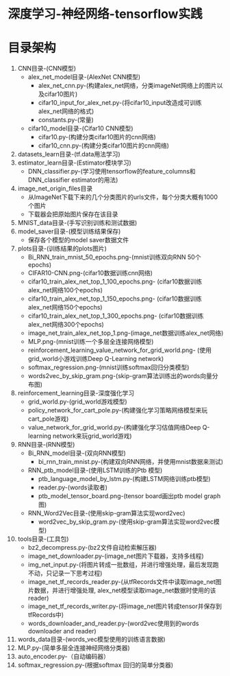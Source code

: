 # 深度学习-神经网络-tensorflow实践
# 目录架构
1. CNN目录-(CNN模型)<br>
    * alex_net_model目录-(AlexNet CNN模型)<br>
        * alex_net_cnn.py-(构建alex_net网络，分类imageNet网络上的图片以及cifar10图片)
        * cifar10_input_for_alex_net.py-(将cifar10_input改造成可训练alex_net网络的格式)
        * constants.py-(常量)
    * cifar10_model目录-(Cifar10 CNN模型)<br>
        * cifar10.py-(构建分类cifar10图片的cnn网络)
        * cifar10_cnn.py-(构建分类cifar10图片的cnn网络)
2. datasets_learn目录-(tf.data用法学习)<br>
3. estimator_learn目录-(Estimator模块学习)
    * DNN_classifier.py-(学习使用tensorflow的feature_columns和DNN_classifier
    estimator的用法)
4. image_net_origin_files目录<br>
    * 从ImageNet下载下来的几个分类图片的urls文件，每个分类大概有1000个图片
    * 下载器会把原始图片保存在该目录
5. MNIST_data目录-(手写识别训练和测试数据)<br>
6. model_saver目录-(模型训练结果保存)<br>
    * 保存各个模型的model saver数据文件
7. plots目录-(训练结果的plots图片)<br>
    * Bi_RNN_train_mnist_50_epochs.png-(mnist训练双向RNN 50个epochs)
    * CIFAR10-CNN.png-(cifar10数据训练cnn网络)
    * cifar10_train_alex_net_top_1_100_epochs.png-
    (cifar10数据训练alex_net网络100个epochs)
    * cifar10_train_alex_net_top_1_150_epochs.png-
    (cifar10数据训练alex_net网络150个epochs)
    * cifar10_train_alex_net_top_1_300_epochs.png-
    (cifar10数据训练alex_net网络300个epochs)
    * image_net_train_alex_net_top_1.png-(image_net数据训练alex_net网络)
    * MLP.png-(mnist训练一个多层全连接网络模型)
    * reinforcement_learning_value_network_for_grid_world.png-
    (使用grid_world小游戏训练Deep Q-Learning network)
    * softmax_regression.png-(mnist训练softmax回归分类模型)
    * words2vec_by_skip_gram.png-(skip-gram算法训练出的words向量分布图)
8. reinforcement_learning目录-深度强化学习<br>
    * grid_world.py-(grid_world游戏模型)
    * policy_network_for_cart_pole.py-(构建强化学习策略网络模型来玩cart_pole游戏)
    * value_network_for_grid_world.py-(构建强化学习估值网络Deep Q-learning
    network来玩grid_world游戏)
9. RNN目录-(RNN模型)<br>
    * Bi_RNN_model目录-(双向RNN模型)<br>
        * bi_rnn_train_mnist.py-(构建双向RNN网络，并使用mnist数据来测试)
    * RNN_ptb_model目录-(使用LSTM训练的Ptb 模型)<br>
        * ptb_language_model_by_lstm.py-(构建LSTM网络训练ptb模型)
        * reader.py-(words读取者)
        * ptb_model_tensor_board.png-(tensor board画出ptb model graph图)
    * RNN_Word2Vec目录-(使用skip-gram算法实现word2vec)<br>
        * word2vec_by_skip_gram.py-(使用skip-gram算法实现word2vec模型)
10. tools目录-(工具包)<br>
    * bz2_decompress.py-(bz2文件自动检索解压器)
    * image_net_downloader.py-(image_net图片下载器，支持多线程)
    * img_net_input.py-(将图片转成一批数组，并进行增强处理，最后发现跑不动，只记录一下思考过程)
    * image_net_tf_records_reader.py-(从tfRecords文件中读取image_net图片数据，并进行增强处理,
    alex_net模型读取image_net数据时使用的该reader)
    * image_net_tf_records_writer.py-(将image_net图片转成tensor并保存到tfRecords中)
    * words_downloader_and_reader.py-(word2vec使用到的words downloader and reader)
11. words_data目录-(words_vec模型使用的训练语言数据)<br>
12. MLP.py-(简单多层全连接神经网络分类器)<br>
13. auto_encoder.py-（自动编码器）<br>
14. softmax_regression.py-(根据softmax 回归的简单分类器)<br>
